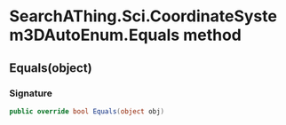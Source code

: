 # SearchAThing.Sci.CoordinateSystem3DAutoEnum.Equals method
## Equals(object)
### Signature
```csharp
public override bool Equals(object obj)
```

